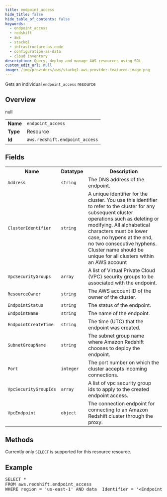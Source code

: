 ```yaml
---
title: endpoint_access
hide_title: false
hide_table_of_contents: false
keywords:
  - endpoint_access
  - redshift
  - aws
  - stackql
  - infrastructure-as-code
  - configuration-as-data
  - cloud inventory
description: Query, deploy and manage AWS resources using SQL
custom_edit_url: null
image: /img/providers/aws/stackql-aws-provider-featured-image.png
---
```

Gets an individual <code>endpoint_access</code> resource

## Overview
<table><tbody>
<tr><td><b>Name</b></td><td><code>endpoint_access</code></td></tr>
<tr><td><b>Type</b></td><td>Resource</td></tr>
null
<tr><td><b>Id</b></td><td><code>aws.redshift.endpoint_access</code></td></tr>
</tbody></table>

## Fields
<table><tbody>
<tr><th>Name</th><th>Datatype</th><th>Description</th></tr>
<tr><td><code>Address</code></td><td><code>string</code></td><td>The DNS address of the endpoint.</td></tr>
<tr><td><code>ClusterIdentifier</code></td><td><code>string</code></td><td>A unique identifier for the cluster. You use this identifier to refer to the cluster for any subsequent cluster operations such as deleting or modifying. All alphabetical characters must be lower case, no hypens at the end, no two consecutive hyphens. Cluster name should be unique for all clusters within an AWS account</td></tr>
<tr><td><code>VpcSecurityGroups</code></td><td><code>array</code></td><td>A list of Virtual Private Cloud (VPC) security groups to be associated with the endpoint.</td></tr>
<tr><td><code>ResourceOwner</code></td><td><code>string</code></td><td>The AWS account ID of the owner of the cluster.</td></tr>
<tr><td><code>EndpointStatus</code></td><td><code>string</code></td><td>The status of the endpoint.</td></tr>
<tr><td><code>EndpointName</code></td><td><code>string</code></td><td>The name of the endpoint.</td></tr>
<tr><td><code>EndpointCreateTime</code></td><td><code>string</code></td><td>The time (UTC) that the endpoint was created.</td></tr>
<tr><td><code>SubnetGroupName</code></td><td><code>string</code></td><td>The subnet group name where Amazon Redshift chooses to deploy the endpoint.</td></tr>
<tr><td><code>Port</code></td><td><code>integer</code></td><td>The port number on which the cluster accepts incoming connections.</td></tr>
<tr><td><code>VpcSecurityGroupIds</code></td><td><code>array</code></td><td>A list of vpc security group ids to apply to the created endpoint access.</td></tr>
<tr><td><code>VpcEndpoint</code></td><td><code>object</code></td><td>The connection endpoint for connecting to an Amazon Redshift cluster through the proxy.</td></tr>

</tbody></table>

## Methods
Currently only <code>SELECT</code> is supported for this resource resource.

## Example
<pre>
SELECT * 
FROM aws.redshift.endpoint_access
WHERE region = 'us-east-1' AND data__Identifier = '&lt;EndpointName&gt;'
</pre>
